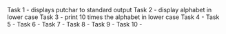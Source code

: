Task 1 - displays putchar to standard output
Task 2 - display alphabet in lower case
Task 3 - print 10 times the alphabet in lower case
Task 4 -
Task 5 -
Task 6 -
Task 7 -
Task 8 -
Task 9 -
Task 10 -